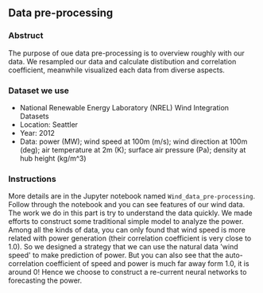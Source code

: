 ## Data pre-processing

### Abstruct

The purpose of oue data pre-processing is to overview roughly with our data. We resampled our data and calculate distibution and correlation coefficient, meanwhile visualized each data from diverse aspects.


### Dataset we use

* National Renewable Energy Laboratory (NREL) Wind Integration Datasets
* Location: Seattler
* Year: 2012
* Data: power (MW); 
        wind speed at 100m (m/s); 
        wind direction at 100m (deg); 
        air temperature at 2m (K); 
        surface air pressure (Pa); 
        density at hub height (kg/m^3)


### Instructions 

More details are in the Jupyter notebook named `Wind_data_pre-processing`. Follow through the notebook and you can see features of our wind data.
The work we do in this part is try to understand the data quickly. We made efforts to construct some traditional simple model to analyze the power. Among all the kinds of data, you can only found that wind speed is more related with power generation (their correlation coefficient is very close to 1.0). So we designed a strategy that we can use the natural data 'wind speed' to make prediction of power. But you can also see that the auto-correlation coefficient of speed and power is much far away form 1.0, it is around 0! Hence we choose to construct a re-current neural networks to forecasting the power.



